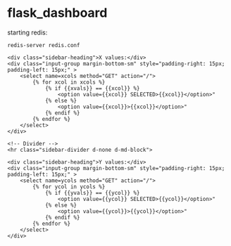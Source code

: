 # flask_dashboard

starting redis:

```
redis-server redis.conf
```




    <div class="sidebar-heading">X values:</div>
    <div class="input-group margin-bottom-sm" style="padding-right: 15px; padding-left: 15px;" >
        <select name=xcols method="GET" action="/">
            {% for xcol in xcols %}
                {% if {{xvals}} == {{xcol}} %}
                    <option value={{xcol}} SELECTED>{{xcol}}</option>"
                {% else %}
                    <option value={{xcol}}>{{xcol}}</option>"
                {% endif %}
            {% endfor %}
        </select>
    </div>

    <!-- Divider -->
    <hr class="sidebar-divider d-none d-md-block">

    <div class="sidebar-heading">Y values:</div>
    <div class="input-group margin-bottom-sm" style="padding-right: 15px; padding-left: 15px;" >
        <select name=ycols method="GET" action="/">
            {% for ycol in ycols %}
                {% if {{yvals}} == {{ycol}} %}
                    <option value={{ycol}} SELECTED>{{ycol}}</option>"
                {% else %}
                    <option value={{ycol}}>{{ycol}}</option>"
                {% endif %}                
            {% endfor %}
        </select>
    </div>